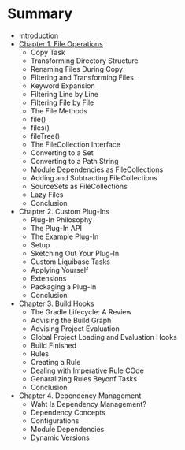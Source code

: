 # Summary

* [Introduction](README.md)
* [Chapter 1. File Operations](chapter1.md)
   * Copy Task
   * Transforming Directory Structure
   * Renaming Files During Copy
   * Filtering and Transforming Files
   * Keyword Expansion
   * Filtering Line by Line
   * Filtering File by File
   * The File Methods
   * file()
   * files()
   * fileTree()
   * The FileCollection Interface
   * Converting to a Set
   * Converting to a Path String
   * Module Dependencies as FileCollections
   * Adding and Subtracting FileCollections
   * SourceSets as FileCollections
   * Lazy Files
   * Conclusion
* Chapter 2. Custom Plug-Ins
   * Plug-In Philosophy
   * The Plug-In API
   * The Example Plug-In
   * Setup
   * Sketching Out Your Plug-In
   * Custom Liquibase Tasks
   * Applying Yourself
   * Extensions
   * Packaging a Plug-In
   * Conclusion
* Chapter 3. Build Hooks
   * The Gradle Lifecycle: A Review
   * Advising the Build Graph
   * Advising Project Evaluation
   * Global Project Loading and Evaluation Hooks
   * Build Finished
   * Rules
   * Creating a Rule
   * Dealing with Imperative Rule COde
   * Genaralizing Rules Beyonf Tasks
   * Conclusion
* Chapter 4. Dependency Management
   * Waht Is Dependency Management?
   * Dependency Concepts
   * Configurations
   * Module Dependencies
   * Dynamic Versions

